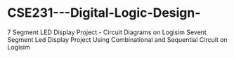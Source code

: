 # CSE231---Digital-Logic-Design-
7 Segment LED Display Project - Circuit Diagrams on Logisim
Sevent Segment Led Display Project Using Combinational and Sequential Circuit on Logisim
